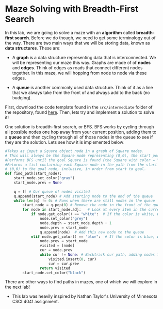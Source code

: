 # Maze Solving with Breadth-First Search

In this lab, we are going to solve a maze with an **algorithm** called **breadth-first search**. Before we do though, we need to get some terminology out of the way. There are two main ways that we will be storing data, known as **data structures**. These are:

* A **graph** is a data structure representing data that is interconnected. We will be representing our maze this way. Graphs are made of of **nodes** and **edges**. Think of edges as roads that connect different nodes together. In this maze, we will hopping from node to node via these edges.

* A **queue** is another commonly used data structure. Think of it as a line that we always take from the front of and always add to the back (no budging).

First, download the code template found in the ```src/intermediate``` folder of the repository, found [here](https://github.com/CoderDojoTC/python). Then, lets try and implement a solution to solve it!

One solution is breadth-first search, or BFS. BFS works by cycling through all possible nodes one hop away from your current position, adding them to a **queue** and then cycling through all of those nodes in the queue to see if they are the solution. Lets see how it is implemented below:

```python
#Takes as input a Square object node in a graph of Square nodes.
# This will always be the Square node representing (0,0), the start position
#Performs BFS until the goal Square is found (the Square with color = "blue").
#Returns a list containing each Square node in the path from the start
# (0,0) to the goal node, inclusive, in order from start to goal.
def find_path(start_node):
    start_node.set_color("gray")
    start_node.prev = None
    
    q = [] # Our queue of nodes visited
    q.append(start_node) # Add starting node to the end of the queue
    while len(q) != 0: # Runs when there are still nodes in the queue
        start_node = q.pop(0) # Remove the node in the front of the queue
        for node in start_node.adj:   # Look at every item in the current node's adjacency list
            if node.get_color() == "white":  # If the color is white, we haven't visited this node before
                node.set_color("grey")
                node.depth = start_node.depth + 1
                node.prev = start_node
                q.append(node)  # Add this new node to the queue
            elif node.get_color() == "blue":  # If the color is blue, we have reached our goal
                node.prev = start_node
                visited = [node]
                cur = node.prev
                while cur != None: # Backtrack our path, adding nodes to the visited list as we go
                    visited.insert(0, cur)
                    cur = cur.prev
                return visited
        start_node.set_color("black")
```

There are other ways to find paths in mazes, one of which we will explore in the next lab!

* This lab was heavily inspired by Nathan Taylor's University of Minnesota CSCI 4041 assignment.